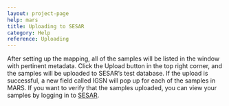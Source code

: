```yaml
---
layout: project-page
help: mars
title: Uploading to SESAR
category: Help
reference: Uploading
---
```

After setting up the mapping, all of the samples will be listed in the window with pertinent metadata. Click the Upload button in the top right corner, and the samples will be uploaded to SESAR’s test database. If the upload is successful, a new field called IGSN will pop up for each of the samples in MARS. If you want to verify that the samples uploaded, you can view your samples by logging in to [SESAR](https://geopass.iedadata.org/josso/).
